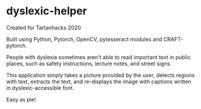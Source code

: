 # dyslexic-helper
Created for Tartanhacks 2020

Built using Python, Pytorch, OpenCV, pytesseract modules and CRAFT-pytorch.

People with dyslexia sometimes aren't able to read important text in public places, such as safety instructions,
lecture notes, and street signs.

This application simply takes a picture provided by the user, detects regions with text, extracts the text, and re-displays
the image with captions written in dyslexic-accessible font.

Easy as pie!
